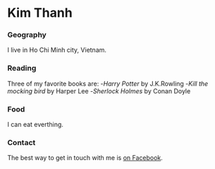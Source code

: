 # Kim Thanh 

### Geography

I live in Ho Chi Minh city, Vietnam.

### Reading

Three of my favorite books are:
-*Harry Potter* by J.K.Rowling
-*Kill the mocking bird* by Harper Lee
-*Sherlock Holmes* by Conan Doyle

### Food

I can eat everthing.

### Contact 

The best way to get in touch with me is [on Facebook](https://facebook.com/kimthanh3001).


